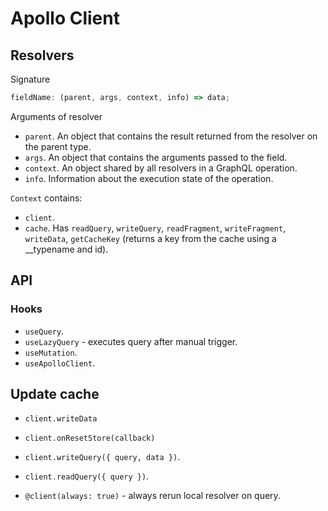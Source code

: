 # Apollo Client

## Resolvers

Signature

```js
fieldName: (parent, args, context, info) => data;
```

Arguments of resolver

-   `parent`. An object that contains the result returned from the resolver on the parent type.
-   `args`. An object that contains the arguments passed to the field.
-   `context`. An object shared by all resolvers in a GraphQL operation.
-   `info`. Information about the execution state of the operation.

`Context` contains:

-   `client`.
-   `cache`. Has `readQuery`, `writeQuery`, `readFragment`, `writeFragment`, `writeData`, `getCacheKey` (returns a key from the cache using a \_\_typename and id).

## API

### Hooks

-   `useQuery`.
-   `useLazyQuery` - executes query after manual trigger.
-   `useMutation`.
-   `useApolloClient`.

## Update cache

-   `client.writeData`
-   `client.onResetStore(callback)`
-   `client.writeQuery({ query, data })`.
-   `client.readQuery({ query })`.

-   `@client(always: true)` - always rerun local resolver on query.
